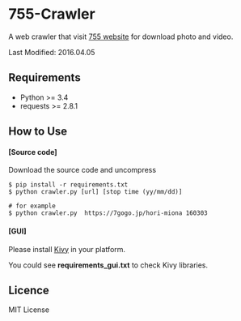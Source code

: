 # 755-Crawler
A web crawler that visit [755 website][1] for download photo and video.

Last Modified: 2016.04.05

## Requirements
* Python >= 3.4
* requests >= 2.8.1

## How to Use
#### [Source code]
Download the source code and uncompress
```
$ pip install -r requirements.txt
$ python crawler.py [url] [stop time (yy/mm/dd)]

# for example
$ python crawler.py  https://7gogo.jp/hori-miona 160303
```
#### [GUI]
Please install [Kivy][2] in your platform.

You could see **requirements_gui.txt** to check Kivy libraries.

## Licence
MIT License

[1]: http://7gogo.jp "755"
[2]: http://kivy.org "kivy"
